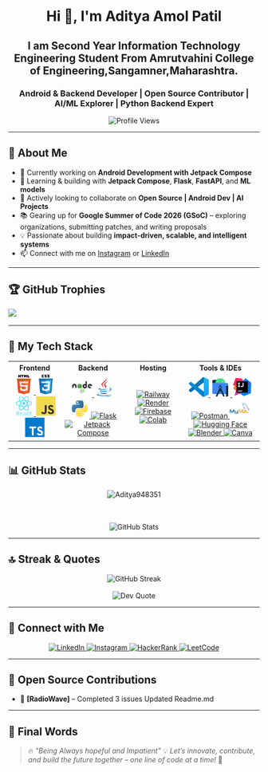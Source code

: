 <h1 align="center">Hi 👋, I'm Aditya Amol Patil</h1>
<h2 align="center">I am Second Year Information Technology Engineering Student From Amrutvahini College of Engineering,Sangamner,Maharashtra.</h2>
<h3 align="center">Android & Backend Developer | Open Source Contributor | AI/ML Explorer | Python Backend Expert</h3>

<p align="center">
  <img src="https://komarev.com/ghpvc/?username=Aditya948351&label=Profile%20views&color=0e75b6&style=flat" alt="Profile Views" />
</p>

---

## 🚀 About Me
- 🔭 Currently working on **Android Development with Jetpack Compose**
- 🌱 Learning & building with **Jetpack Compose**, **Flask**, **FastAPI**, and **ML models**
- 👯 Actively looking to collaborate on **Open Source | Android Dev | AI Projects**
- 📚 Gearing up for **Google Summer of Code 2026 (GSoC)** – exploring organizations, submitting patches, and writing proposals
- 💡 Passionate about building **impact-driven, scalable, and intelligent systems**
- 📫 Connect with me on [Instagram](https://www.instagram.com/aditya516227?igsh=MXQ4MjJ6NnR6Z241Ng==) or [LinkedIn](https://linkedin.com/in/aditya-patil-a7743a292)

---

## 🏆 GitHub Trophies

<p align="left">
  <img src="https://github-profile-trophy.vercel.app/?username=Aditya948351&theme=radical&no-frame=false&no-bg=false"/>
</p>

---

<h2 align="left">🚀 My Tech Stack</h2>
<table>
  <tr>
    <th align="center">Frontend</th>
    <th align="center">Backend</th>
    <th align="center">Hosting</th>
    <th align="center">Tools & IDEs</th>
  </tr>
  <tr>
    <!-- Frontend -->
    <td align="center">
      <a href="https://www.w3.org/html/" target="_blank">
        <img src="https://raw.githubusercontent.com/devicons/devicon/master/icons/html5/html5-original-wordmark.svg" alt="HTML5" width="40" height="40"/>
      </a>
      <a href="https://www.w3schools.com/css/" target="_blank">
        <img src="https://raw.githubusercontent.com/devicons/devicon/master/icons/css3/css3-original-wordmark.svg" alt="CSS3" width="40" height="40"/>
      </a>
      <a href="https://reactjs.org/" target="_blank">
        <img src="https://raw.githubusercontent.com/devicons/devicon/master/icons/react/react-original-wordmark.svg" alt="React" width="40" height="40"/>
      </a>
      <a href="https://developer.mozilla.org/en-US/docs/Web/JavaScript" target="_blank">
        <img src="https://raw.githubusercontent.com/devicons/devicon/master/icons/javascript/javascript-original.svg" alt="JavaScript" width="40" height="40"/>
      </a>
      <a href="https://www.typescriptlang.org/" target="_blank">
        <img src="https://raw.githubusercontent.com/devicons/devicon/master/icons/typescript/typescript-original.svg" alt="TypeScript" width="40" height="40"/>
      </a>
    </td>
    <!-- Backend -->
    <td align="center">
      <a href="https://nodejs.org/" target="_blank">
        <img src="https://raw.githubusercontent.com/devicons/devicon/master/icons/nodejs/nodejs-original-wordmark.svg" alt="Node.js" width="40" height="40"/>
      </a>
      <a href="https://www.java.com" target="_blank">
        <img src="https://raw.githubusercontent.com/devicons/devicon/master/icons/java/java-original.svg" alt="Java" width="40" height="40"/>
      </a>
      <a href="https://www.python.org/" target="_blank">
        <img src="https://raw.githubusercontent.com/devicons/devicon/master/icons/python/python-original.svg" alt="Python" width="40" height="40"/>
      </a>
      <a href="https://flask.palletsprojects.com/" target="_blank">
        <img src="https://www.vectorlogo.zone/logos/pocoo_flask/pocoo_flask-icon.svg" alt="Flask" width="40" height="40"/>
      </a>
      <a href="https://developer.android.com/jetpack/guide" target="_blank">
        <img src="https://developer.android.com/images/jetpack/jetpack-compose.svg" alt="Jetpack Compose" width="40" height="40"/>
      </a>
    </td>
    <!-- Hosting -->
    <td align="center">
      <a href="https://railway.app/" target="_blank">
        <img src="https://railway.app/brand/logo-light.svg" alt="Railway" width="40" height="40"/>
      </a>
      <a href="https://render.com/" target="_blank">
        <img src="https://avatars.githubusercontent.com/u/41714161?s=200&v=4" alt="Render" width="40" height="40"/>
      </a>
      <a href="https://firebase.google.com/" target="_blank">
        <img src="https://www.vectorlogo.zone/logos/firebase/firebase-icon.svg" alt="Firebase" width="40" height="40"/>
      </a>
      <a href="https://colab.research.google.com/" target="_blank">
        <img src="https://upload.wikimedia.org/wikipedia/commons/1/19/Colaboratory.svg" alt="Colab" width="40" height="40"/>
      </a>
    </td>
    <!-- Tools -->
    <td align="center">
      <a href="https://code.visualstudio.com/" target="_blank">
        <img src="https://raw.githubusercontent.com/devicons/devicon/master/icons/vscode/vscode-original.svg" alt="VS Code" width="40" height="40"/>
      </a>
      <a href="https://developer.android.com/studio" target="_blank">
        <img src="https://raw.githubusercontent.com/devicons/devicon/master/icons/androidstudio/androidstudio-original.svg" alt="Android Studio" width="40" height="40"/>
      </a>
      <a href="https://www.jetbrains.com/idea/" target="_blank">
        <img src="https://raw.githubusercontent.com/devicons/devicon/master/icons/intellij/intellij-original.svg" alt="IntelliJ IDEA" width="40" height="40"/>
      </a>
      <a href="https://www.postman.com/" target="_blank">
        <img src="https://www.vectorlogo.zone/logos/getpostman/getpostman-icon.svg" alt="Postman" width="40" height="40"/>
      </a>
      <a href="https://www.mysql.com/" target="_blank">
        <img src="https://raw.githubusercontent.com/devicons/devicon/master/icons/mysql/mysql-original-wordmark.svg" alt="MySQL" width="40" height="40"/>
      </a>
      <a href="https://huggingface.co/" target="_blank">
        <img src="https://huggingface.co/front/assets/huggingface_logo.svg" alt="Hugging Face" width="40" height="40"/>
      </a>
      <a href="https://www.blender.org/" target="_blank">
        <img src="https://download.blender.org/branding/community/blender_community_badge_white.svg" alt="Blender" width="40" height="40"/>
      </a>
      <a href="https://www.canva.com/" target="_blank">
        <img src="https://upload.wikimedia.org/wikipedia/commons/0/08/Canva_icon_2021.svg" alt="Canva" width="40" height="40"/>
      </a>
    </td>
  </tr>
</table>

---

## 📊 GitHub Stats

<div align="center">
  <p><img align="center" src="https://github-readme-stats.vercel.app/api/top-langs?username=Aditya948351&show_icons=true&locale=en&layout=compact" alt="Aditya948351" /></p>
  <br><br>
  <img src="https://github-readme-stats-sigma-five.vercel.app/api?username=Aditya948351&show_icons=true&theme=dark" alt="GitHub Stats" />
</div>

---

## 🔝 Streak & Quotes

<div align="center">
  <img src="https://github-readme-streak-stats.herokuapp.com/?user=Aditya948351&theme=dracula" alt="GitHub Streak" />
  <br><br>
  <img src="https://quotes-github-readme.vercel.app/api?type=vertical&theme=merko" alt="Dev Quote" />
</div>

---

## 🔗 Connect with Me

<p align="center">
  <a href="https://linkedin.com/in/aditya-patil-a7743a292" target="_blank">
    <img src="https://raw.githubusercontent.com/rahuldkjain/github-profile-readme-generator/master/src/images/icons/Social/linked-in-alt.svg" alt="LinkedIn" height="40" width="40"/>
  </a>
  <a href="https://instagram.com/aditya516227" target="_blank">
    <img src="https://raw.githubusercontent.com/rahuldkjain/github-profile-readme-generator/master/src/images/icons/Social/instagram.svg" alt="Instagram" height="40" width="40"/>
  </a>
  <a href="https://www.hackerrank.com/ap8548328" target="_blank">
    <img src="https://raw.githubusercontent.com/rahuldkjain/github-profile-readme-generator/master/src/images/icons/Social/hackerrank.svg" alt="HackerRank" height="40" width="40"/>
  </a>
  <a href="https://www.leetcode.com/adityapatil8793" target="_blank">
    <img src="https://raw.githubusercontent.com/rahuldkjain/github-profile-readme-generator/master/src/images/icons/Social/leet-code.svg" alt="LeetCode" height="40" width="40"/>
  </a>
</p>

---

## 💼 Open Source Contributions

- 🔧 **[RadioWave]** – Completed 3 issues Updated Readme.md 

---

## 🧠 Final Words

> 🔥 *"Being Always hopeful and Impatient"* 
> 💡 *Let’s innovate, contribute, and build the future together – one line of code at a time!* 🚀
